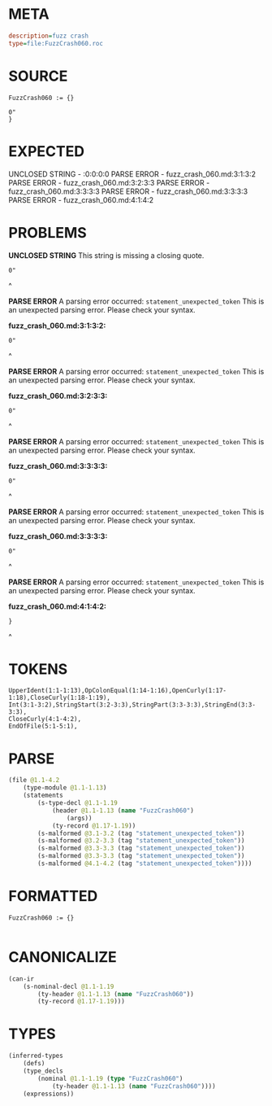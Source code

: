 # META
~~~ini
description=fuzz crash
type=file:FuzzCrash060.roc
~~~
# SOURCE
~~~roc
FuzzCrash060 := {}

0"
}
~~~
# EXPECTED
UNCLOSED STRING - :0:0:0:0
PARSE ERROR - fuzz_crash_060.md:3:1:3:2
PARSE ERROR - fuzz_crash_060.md:3:2:3:3
PARSE ERROR - fuzz_crash_060.md:3:3:3:3
PARSE ERROR - fuzz_crash_060.md:3:3:3:3
PARSE ERROR - fuzz_crash_060.md:4:1:4:2
# PROBLEMS
**UNCLOSED STRING**
This string is missing a closing quote.

```roc
0"
```
 ^


**PARSE ERROR**
A parsing error occurred: `statement_unexpected_token`
This is an unexpected parsing error. Please check your syntax.

**fuzz_crash_060.md:3:1:3:2:**
```roc
0"
```
^


**PARSE ERROR**
A parsing error occurred: `statement_unexpected_token`
This is an unexpected parsing error. Please check your syntax.

**fuzz_crash_060.md:3:2:3:3:**
```roc
0"
```
 ^


**PARSE ERROR**
A parsing error occurred: `statement_unexpected_token`
This is an unexpected parsing error. Please check your syntax.

**fuzz_crash_060.md:3:3:3:3:**
```roc
0"
```
  ^


**PARSE ERROR**
A parsing error occurred: `statement_unexpected_token`
This is an unexpected parsing error. Please check your syntax.

**fuzz_crash_060.md:3:3:3:3:**
```roc
0"
```
  ^


**PARSE ERROR**
A parsing error occurred: `statement_unexpected_token`
This is an unexpected parsing error. Please check your syntax.

**fuzz_crash_060.md:4:1:4:2:**
```roc
}
```
^


# TOKENS
~~~zig
UpperIdent(1:1-1:13),OpColonEqual(1:14-1:16),OpenCurly(1:17-1:18),CloseCurly(1:18-1:19),
Int(3:1-3:2),StringStart(3:2-3:3),StringPart(3:3-3:3),StringEnd(3:3-3:3),
CloseCurly(4:1-4:2),
EndOfFile(5:1-5:1),
~~~
# PARSE
~~~clojure
(file @1.1-4.2
	(type-module @1.1-1.13)
	(statements
		(s-type-decl @1.1-1.19
			(header @1.1-1.13 (name "FuzzCrash060")
				(args))
			(ty-record @1.17-1.19))
		(s-malformed @3.1-3.2 (tag "statement_unexpected_token"))
		(s-malformed @3.2-3.3 (tag "statement_unexpected_token"))
		(s-malformed @3.3-3.3 (tag "statement_unexpected_token"))
		(s-malformed @3.3-3.3 (tag "statement_unexpected_token"))
		(s-malformed @4.1-4.2 (tag "statement_unexpected_token"))))
~~~
# FORMATTED
~~~roc
FuzzCrash060 := {}


~~~
# CANONICALIZE
~~~clojure
(can-ir
	(s-nominal-decl @1.1-1.19
		(ty-header @1.1-1.13 (name "FuzzCrash060"))
		(ty-record @1.17-1.19)))
~~~
# TYPES
~~~clojure
(inferred-types
	(defs)
	(type_decls
		(nominal @1.1-1.19 (type "FuzzCrash060")
			(ty-header @1.1-1.13 (name "FuzzCrash060"))))
	(expressions))
~~~
